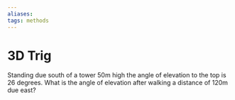 ```yaml
---
aliases: 
tags: methods
---
```

# 3D Trig
Standing due south of a tower 50m high the angle of elevation to the top is 26 degrees. What is the angle of elevation after walking a distance of 120m due east?

